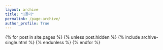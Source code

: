 ```yaml
---
layout: archive
title: "📁폴더"
permalink: /page-archive/
author_profile: True
---
```


{% for post in site.pages %}
  {% unless post.hidden %}
    {% include archive-single.html %}
  {% endunless %}
{% endfor %}